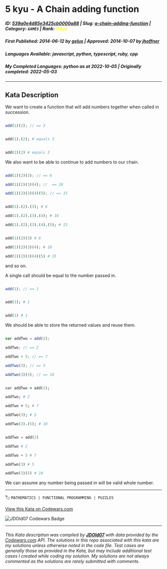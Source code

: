 # 5 kyu - A Chain adding function

##### **ID**: [539a0e4d85e3425cb0000a88](https://www.codewars.com/kata/539a0e4d85e3425cb0000a88) | **Slug**: [a-chain-adding-function](https://www.codewars.com/kata/539a0e4d85e3425cb0000a88) | **Category**: `GAMES` | **Rank**: <span style="color:yellow">5 kyu</span>

##### **First Published**: 2014-06-12 ***by*** [gelus](https://www.codewars.com/users/gelus) | **Approved**: 2014-10-07 ***by*** [jhoffner](https://www.codewars.com/users/jhoffner)

##### **Languages Available**: javascript, python, typescript, ruby, cpp

##### **My Completed Languages**: python ***as at*** 2022-10-05 | **Originally completed**: 2022-05-03

---

## Kata Description


We want to create a function that will add numbers together when called in succession.



```javascript

add(1)(2); // == 3

```



```ruby

add(1).(2); # equals 3

```



```python

add(1)(2) # equals 3

```



We also want to be able to continue to add numbers to our chain.



```javascript

add(1)(2)(3); // == 6

add(1)(2)(3)(4); //  == 10

add(1)(2)(3)(4)(5); // == 15

```



```ruby

add(1).(2).(3); # 6

add(1).(2).(3).(4); # 10

add(1).(2).(3).(4).(5); # 15

```



```python

add(1)(2)(3) # 6

add(1)(2)(3)(4); # 10

add(1)(2)(3)(4)(5) # 15

```



and so on.



A single call should be equal to the number passed in.



```javascript

add(1); // == 1

```



```ruby

add(1); # 1

```



```python

add(1) # 1

```



We should be able to store the returned values and reuse them.



```javascript

var addTwo = add(2);

addTwo; // == 2

addTwo + 5; // == 7

addTwo(3); // == 5

addTwo(3)(5); // == 10

```



```ruby

var addTwo = add(2);

addTwo; # 2

addTwo + 5; # 7

addTwo(3); # 5

addTwo(3).(5); # 10

```



```python

addTwo = add(2)

addTwo # 2

addTwo + 5 # 7

addTwo(3) # 5

addTwo(3)(5) # 10

```



We can assume any number being passed in will be valid whole number. 

---


🏷 `MATHEMATICS | FUNCTIONAL PROGRAMMING | PUZZLES`


[View this Kata on Codewars.com](https://www.codewars.com/kata/539a0e4d85e3425cb0000a88)

![](https://www.codewars.com/users/jdold07/badges/large "JDOld07 Codewars Badge")

---

###### *This Kata description was compiled by [**JDOld07**](https://tpstech.dev) with data provided by the [Codewars.com](https://www.codewars.com) API.  The solutions in this repo associated with this kata are my solutions unless otherwise noted in the code file.  Test cases are generally those as provided in the Kata, but may include additional test cases I created while coding my solution.  My solutions are not always commented as the solutions are rarely submitted with comments.*

